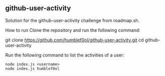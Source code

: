 ## github-user-activity
Solution for the github-user-activity challenge from roadmap.sh.

How to run
Clone the repository and run the following command:

git clone https://github.com/humblef0ol/github-user-activity.git
cd github-user-activity

Run the following command to list the activities of a user:

```
node index.js <username>
node index.js humblef0ol
```